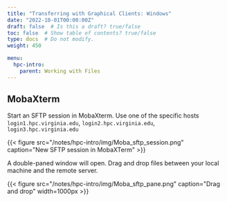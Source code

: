 ```yaml
---
title: "Transferring with Graphical Clients: Windows"
date: "2022-10-01T00:00:00Z"
draft: false  # Is this a draft? true/false
toc: false  # Show table of contents? true/false
type: docs  # Do not modify.
weight: 450

menu:
  hpc-intro:
    parent: Working with Files
---
```


## MobaXterm

Start an SFTP session in MobaXterm.  Use one of the specific hosts `login1.hpc.virginia.edu`, `login2.hpc.virginia.edu`, `login3.hpc.virginia.edu`

{{< figure src="/notes/hpc-intro/img/Moba_sftp_session.png" caption="New SFTP session in MobaXTerm" >}}

A double-paned window will open.  Drag and drop files between your local machine and the remote server.

{{< figure src="/notes/hpc-intro/img/Moba_sftp_pane.png" caption="Drag and drop" width=1000px >}}


